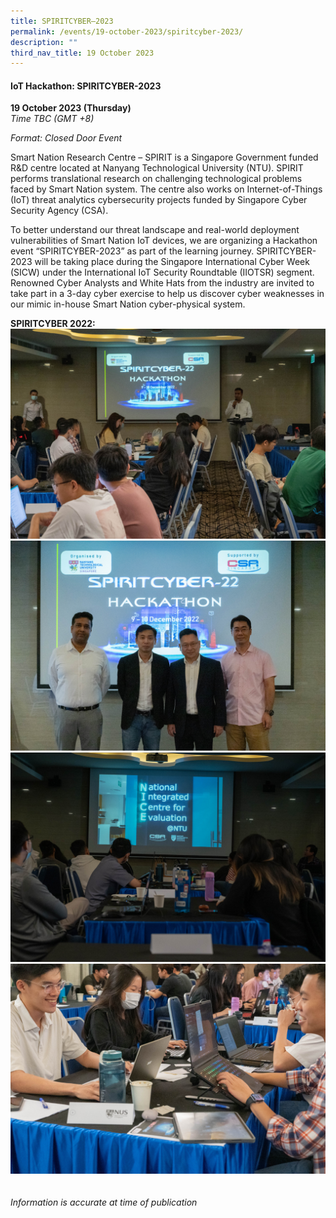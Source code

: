 ```yaml
---
title: SPIRITCYBER–2023
permalink: /events/19-october-2023/spiritcyber-2023/
description: ""
third_nav_title: 19 October 2023
---
```

#### **IoT Hackathon: SPIRITCYBER-2023**

**19 October 2023 (Thursday)**  
*Time TBC (GMT +8)*

*Format: Closed Door Event*

Smart Nation Research Centre – SPIRIT is a Singapore Government funded R&amp;D centre located at Nanyang Technological University (NTU). SPIRIT performs translational research on challenging technological problems faced by Smart Nation system. The centre also works on Internet-of-Things (IoT) threat analytics cybersecurity projects funded by Singapore Cyber Security Agency (CSA).

To better understand our threat landscape and real-world deployment vulnerabilities of Smart Nation IoT devices, we are organizing a Hackathon event “SPIRITCYBER-2023” as part of the learning journey. SPIRITCYBER-2023 will be taking place during the Singapore International Cyber Week (SICW) under the International IoT Security Roundtable (IIOTSR) segment. Renowned Cyber Analysts and White Hats from the industry are invited to take part in a 3-day cyber exercise to help us discover cyber weaknesses in our mimic in-house Smart Nation cyber-physical system. 

**SPIRITCYBER 2022:**
![](/images/spiritcyber%201.jpg)
<br>![](/images/spiritcyber%202.jpg)
<br>![](/images/spiritcyber%203.jpg)
<br>![](/images/spiritcyber%204.jpg)
<br><br><br>
*Information is accurate at time of publication*